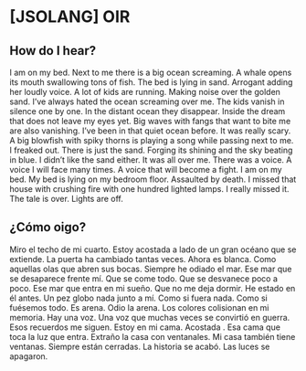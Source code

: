 # [JSOLANG] OIR

## How do I hear?

I am on my bed. Next to me there is a big ocean screaming. A whale opens its mouth swallowing tons of fish. The bed is lying in sand. Arrogant adding her loudly voice. A lot of kids are running. Making noise over the golden sand. I’ve always hated the ocean screaming over me. The kids vanish in silence one by one. In the distant ocean they disappear. Inside the dream that does not leave my eyes yet. Big waves with fangs that want to bite me are also vanishing. I’ve been in that quiet ocean before. It was really scary. A big blowfish with spiky thorns is playing a song while passing next to me. I freaked out. There is just the sand. Forging its shining and the sky beating in blue. I didn’t like the sand either. It was all over me. There was a voice. A voice I will face many times. A voice that will become a fight. I am on my bed. My bed is lying on my bedroom floor. Assaulted by death. I missed that house with crushing fire with one hundred lighted lamps. I really missed it. The tale is over. Lights are off. <br/>

## ¿Cómo oigo?

Miro el techo de mi cuarto. Estoy acostada a lado de un gran océano que se extiende. La puerta ha cambiado tantas veces. Ahora es blanca. Como aquellas olas que abren sus bocas. Siempre he odiado el mar. Ese mar que se desaparece frente mí. Que se come todo. Que se desvanece poco a poco. Ese mar que entra en mi sueño. Que no me deja dormir. He estado en él antes. Un pez globo nada junto a mí. Como si fuera nada. Como si fuésemos todo. Es arena. Odio la arena. Los colores colisionan en mi memoria. Hay una voz. Una voz que muchas veces se convirtió en guerra. Esos recuerdos me siguen. Estoy en mi cama. Acostada . Esa cama que toca la luz que entra. Extraño la casa con  ventanales. Mi casa también tiene ventanas. Siempre están cerradas. La historia se acabó. Las luces se apagaron.
<br/>
